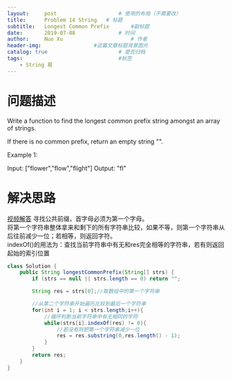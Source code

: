 ```yaml
---
layout:     post   				    # 使用的布局（不需要改）
title:      Problem 14 String	# 标题 
subtitle:   Longest Common Prefix       #副标题
date:       2019-07-08				# 时间
author:     Nuo Xu 						# 作者
header-img:              	#这篇文章标题背景图片
catalog: true 						# 是否归档
tags:								#标签
    - String 易
---
```

# 问题描述
Write a function to find the longest common prefix string amongst an array of strings.

If there is no common prefix, return an empty string "".

Example 1:

Input: ["flower","flow","flight"]
Output: "fl"
# 解决思路
[视频解答](https://www.youtube.com/watch?v=JX_P8SVERW0) 
寻找公共前缀，首字母必须为第一个字母。   
将第一个字符串整体拿来和剩下的所有字符串比较，如果不等，则第一个字符串从后往前减少一位；若相等，则返回字符。  
indexOf()的用法为：查找当前字符串中有无和res完全相等的字符串，若有则返回起始的索引位置
```java
class Solution {
    public String longestCommonPrefix(String[] strs) {
        if (strs == null || strs.length == 0) return "";

        String res = strs[0];//取数组中的第一个字符串

        //从第二个字符串开始遍历比较到最后一个字符串
        for(int i = 1; i < strs.length;i++){
            //循环判断当前字符串中有无相同的字符
            while(strs[i].indexOf(res) != 0){
                //若没有则把第一个字符串减少一位
                res = res.substring(0,res.length() - 1);
            }
        }
        return res;
    }
}
```
